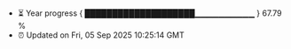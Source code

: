 - ⏳ Year progress { ████████████████████▁▁▁▁▁▁▁▁▁▁ } 67.79 %
- ⏰ Updated on Fri, 05 Sep 2025 10:25:14 GMT

